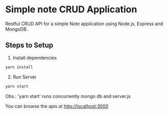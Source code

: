 # Simple note CRUD Application

Restful CRUD API for a simple Note application using Node.js, Express and MongoDB.

## Steps to Setup

1. Install dependencies

```bash
yarn install
```

2. Run Server

```bash
yarn start
```
Obs.: 'yarn start' runs concurrently mongo db and server.js

You can browse the apis at <http://localhost:3000>
